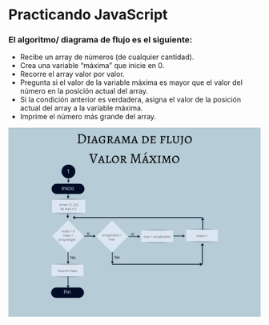 # Practicando JavaScript

### El algoritmo/ diagrama de flujo es el siguiente:

- Recibe un array de números (de cualquier cantidad).
- Crea una variable “máxima” que inicie en 0.
- Recorre el array valor por valor.
- Pregunta si el valor de la variable máxima es mayor que el valor del número en la posición actual del array.
- Si la condición anterior es verdadera, asigna el valor de la posición actual del array a la variable máxima.
- Imprime el número más grande del array.

![adem-ay-Tk9m_HP4rgQ-unsplash](https://github.com/anngelicafernanda/practicandoJS/blob/ae08e511edbeed2a307c07b2952cc0b2539178ce/img/Diagrama_de_flujo_Valor_Maximo.png)
